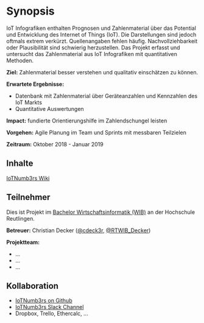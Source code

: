# Synopsis

IoT Infografiken enthalten Prognosen und Zahlenmaterial über das Potential und Entwicklung des Internet of Things (IoT). 
Die Darstellungen sind jedoch oftmals extrem verkürzt. Quellenangaben fehlen häufig.
Nachvollziehbarkeit oder Plausibilität sind schwierig herzustellen. Das Projekt erfasst und untersucht das Zahlenmaterial 
aus IoT Infografiken mit quantitativen Methoden. 

**Ziel:** Zahlenmaterial besser verstehen und qualitativ einschätzen zu können.

**Erwartete Ergebnisse:**

* Datenbank mit Zahlenmaterial über Geräteanzahlen und Kennzahlen des IoT Markts
* Quantitative Auswertungen 

**Impact:** fundierte Orientierungshilfe im Zahlendschungel leisten

**Vorgehen:** Agile Planung im Team und Sprints mit messbaren Teilzielen

**Zeitraum:** Oktober 2018 - Januar 2019

## Inhalte

[IoTNumb3rs Wiki](https://github.com/cdeck3r/IoTNumb3rs/wiki)

## Teilnehmer

Dies ist Projekt im [Bachelor Wirtschaftsinformatik (WIB)](http://www.inf.reutlingen-university.de/studium/bachelor/wirtschaftsinformatik/)
an der Hochschule Reutlingen.

**Betreuer:** Christian Decker ([@cdeck3r](https://twitter.com/cdeck3r), [@RTWIB_Decker](https://twitter.com/rtwib_decker))

**Projektteam:**

* ... 
* ...
* ...

## Kollaboration

* [IoTNumb3rs on Github](https://github.com/cdeck3r/IoTNumb3rs)
* [IoTNumb3rs Slack Channel](https://iotnumb3rs.slack.com)
* Dropbox, Trello, Ethercalc, ...


